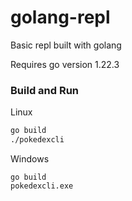 # golang-repl
Basic repl built with golang

Requires go version 1.22.3
### Build and Run
Linux
```bash
go build
./pokedexcli
 ```
 Windows
```
go build
pokedexcli.exe
```
